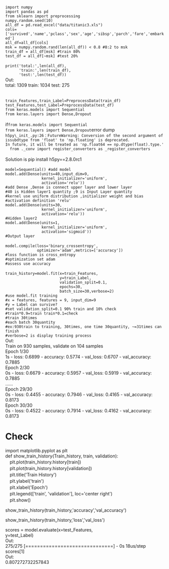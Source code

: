 `import numpy`<br>
`import pandas as pd`<br>
`from sklearn import preprocessing`<br>
`numpy.random.seed(10)`<br>
`all_df = pd.read_excel("data/titanic3.xls")`<br>
`cols=['survived','name','pclass','sex','age','sibsp','parch','fare','embarked']`<br>
`all_df=all_df[cols]`<br>
`msk = numpy.random.rand(len(all_df)) < 0.8 #8:2 to msk`<br>
`train_df = all_df[msk] #train 80%`<br>
`test_df = all_df[~msk] #test 20%`<br>
<br>
`print('total:',len(all_df),`<br>
`      'train:',len(train_df),`<br>
`      'test:',len(test_df))`<br>
Out:<br>
total: 1309 train: 1034 test: 275<br>
<br>
<br>
`train_Features,train_Label=PreprocessData(train_df)`<br>
`test_Features,test_Label=PreprocessData(test_df)`<br>
`from keras.models import Sequential`<br>
`from keras.layers import Dense,Dropout`<br>
<br>
if`from keras.models import Sequential`<br>
`from keras.layers import Dense,Dropout`error dump<br>
`h5py\_init_.py:26：FutureWarning: Conversion of the second argument of issubdtype from 'float' to 'np.floating' is deprecated. `<br>
`In future, it will be treated as 'np.float64 == np.dtype(float).type.'` <br>
`  from ._conv import register_converters as _register_converters`<br>
<br>
Solution is pip install h5py==2.8.0rc1
<br>
<br>
`model=Sequential() #add model`<br>
`model.add(Dense(units=40,input_dim=9,`<br>
`                kernel_initializer='uniform',`<br>
`                activation='relu'))`<br>
`#add Dense ,Dense is connect upper layer and lower layer`<br>
`#40 is Hidden layer1 quantity ;9 is Input Layer quantity`<br>
`#kernel use uniform distribution ,initializer weight and bias`<br>
`#activation definition 'relu'`<br>
`model.add(Dense(units=30,`<br>
`                kernel_initializer='uniform',`<br>
`                activation='relu'))`<br>
`#Hidden layer2`<br>
`model.add(Dense(units=1,`<br>
`                kernel_initializer='uniform',`<br>
`                activation='sigmoid'))`<br>
`#Output layer`<br>
<br>
`model.compile(loss='binary_crossentropy',`<br>
`              optimizer='adam',metrics=['accuracy'])`<br>
`#loss function is cross_entropy`<br>
`#optimization set adam`<br>
`#assess use accuracy`<br>
<br>
`train_history=model.fit(x=train_Features,`<br>
`                        y=train_Label,`<br>
`                        validation_split=0.1,`<br>
`                        epochs=30,`<br>
`                        batch_size=30,verbose=2)`<br>
`#use model.fit training`<br>
`#x = features, features = 9, input_dim=9`<br>
`#y = Label can survive?`<br>
`#set validation_split=0.1 90% train and 10% check`<br>
`#train*0.9=train train*0.1=check`<br>
`#train 30times`<br>
`#each batch 30quantity`<br>
`#ex:930train to training, 30times, one time 30quantity, ~=31times can finish`<br>
`#verbose=2 is display training process`<br>
Out:<br>
Train on 930 samples, validate on 104 samples<br>
Epoch 1/30<br>
  1s - loss: 0.6899 - accuracy: 0.5774 - val_loss: 0.6707 - val_accuracy: 0.7885<br>
Epoch 2/30<br>
  0s - loss: 0.6679 - accuracy: 0.5957 - val_loss: 0.5919 - val_accuracy: 0.7885<br>
 ......<br>
 Epoch 29/30<br>
  0s - loss: 0.4455 - accuracy: 0.7946 - val_loss: 0.4165 - val_accuracy: 0.8173<br>
Epoch 30/30<br>
  0s - loss: 0.4522 - accuracy: 0.7914 - val_loss: 0.4162 - val_accuracy: 0.8173<br>
  
# Check  
  
import matplotlib.pyplot as plt  
def show_train_history(Train_history, train, validation):  
　plt.plot(train_history.history[train])  
　plt.plot(train_history.history[validation])  
　plt.title('Train History')  
　plt.ylabel('train')  
　plt.xlabel('Epoch')  
　plt.legend(['train', 'validation'], loc='center right')  
　plt.show()  
  
show_train_history(train_history,'accuracy','val_accuracy')  
  
show_train_history(train_history,'loss','val_loss')  
  
scores = model.evaluate(x=test_Features,  
                       y=test_Label)  
Out:  
275/275 [==============================] - 0s 18us/step  
scores[1]  
Out:  
0.807272732257843  
